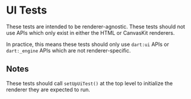 # UI Tests

These tests are intended to be renderer-agnostic. These tests should not use
APIs which only exist in either the HTML or CanvasKit renderers.

In practice, this means these tests should only use `dart:ui` APIs or
`dart:_engine` APIs which are not renderer-specific.

## Notes

These tests should call `setUpUiTest()` at the top level to initialize the
renderer they are expected to run.
